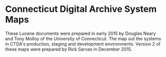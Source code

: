 # Connecticut Digital Archive System Maps
These Lucene documents were prepared in early 2015 by Douglas Neary and Tony Molloy of the University of Connecticut. The map out the systems in CTDA's production, staging and development environments. Version 2 of these maps were prepared by Rick Sarvas in December 2015.


